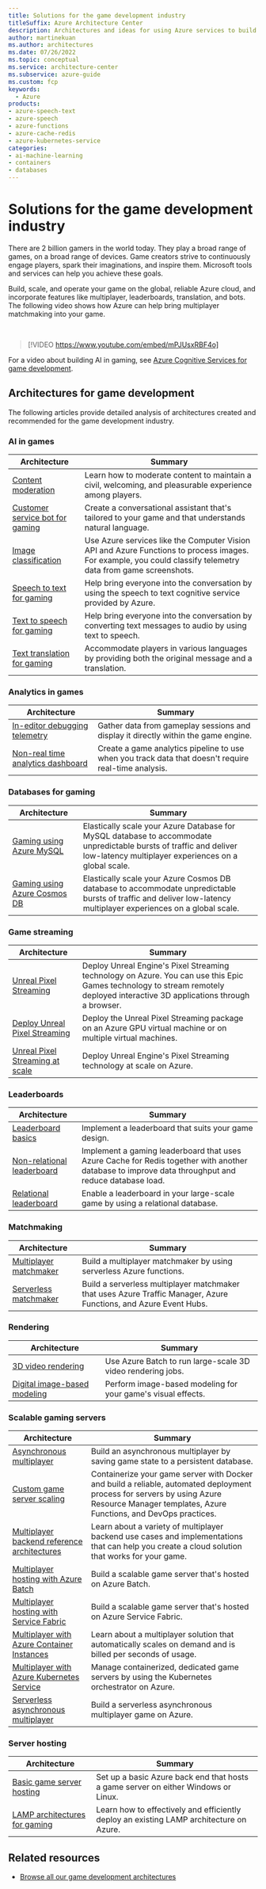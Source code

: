 ```yaml
---
title: Solutions for the game development industry 
titleSuffix: Azure Architecture Center
description: Architectures and ideas for using Azure services to build solutions in the game development industry.
author: martinekuan
ms.author: architectures
ms.date: 07/26/2022
ms.topic: conceptual
ms.service: architecture-center
ms.subservice: azure-guide
ms.custom: fcp 
keywords:
  - Azure
products:
- azure-speech-text
- azure-speech
- azure-functions
- azure-cache-redis
- azure-kubernetes-service
categories:
- ai-machine-learning
- containers
- databases
---
```


# Solutions for the game development industry

There are 2 billion gamers in the world today. They play a broad range of games, on a broad range of devices. Game creators strive to continuously engage players, spark their imaginations, and inspire them. Microsoft tools and services can help you achieve these goals.

Build, scale, and operate your game on the global, reliable Azure cloud, and incorporate features like multiplayer, leaderboards, translation, and bots. The following video shows how Azure can help bring multiplayer matchmaking into your game.

<br>

> [!VIDEO https://www.youtube.com/embed/mPJUsxRBF4o]

For a video about building AI in gaming, see [Azure Cognitive Services for game development](https://youtu.be/dG57AYkWFB0).

## Architectures for game development

The following articles provide detailed analysis of architectures created and recommended for the game development industry.

### AI in games

| Architecture | Summary |
| ------- | ------- |
|[Content moderation](/gaming/azure/reference-architectures/cognitive-content-moderation?toc=/azure/architecture/toc.json&bc=/azure/architecture/_bread/toc.json)|Learn how to moderate content to maintain a civil, welcoming, and pleasurable experience among players.|
|[Customer service bot for gaming](/gaming/azure/reference-architectures/cognitive-css-bot?toc=/azure/architecture/toc.json&bc=/azure/architecture/_bread/toc.json)|Create a conversational assistant that's tailored to your game and that understands natural language. |
|[Image classification](/azure/architecture/example-scenario/ai/intelligent-apps-image-processing)|Use Azure services like the Computer Vision API and Azure Functions to process images. For example, you could classify telemetry data from game screenshots. |
|[Speech to text for gaming](/gaming/azure/reference-architectures/cognitive-speech-to-text?toc=/azure/architecture/toc.json&bc=/azure/architecture/_bread/toc.json)|Help bring everyone into the conversation by using the speech to text cognitive service provided by Azure.|
|[Text to speech for gaming](/gaming/azure/reference-architectures/cognitive-text-to-speech?toc=/azure/architecture/toc.json&bc=/azure/architecture/_bread/toc.json)|Help bring everyone into the conversation by converting text messages to audio by using text to speech.|
|[Text translation for gaming](/gaming/azure/reference-architectures/cognitive-text-translation?toc=/azure/architecture/toc.json&bc=/azure/architecture/_bread/toc.json)|Accommodate players in various languages by providing both the original message and a translation.|

### Analytics in games

| Architecture | Summary |
| ------- | ------- |
|[In-editor debugging telemetry](/gaming/azure/reference-architectures/analytics-in-editor-debugging?toc=/azure/architecture/toc.json&bc=/azure/architecture/_bread/toc.json)|Gather data from gameplay sessions and display it directly within the game engine.|
|[Non-real time analytics dashboard](/gaming/azure/reference-architectures/analytics-non-real-time-dashboard?toc=/azure/architecture/toc.json&bc=/azure/architecture/_bread/toc.json)|Create a game analytics pipeline to use when you track data that doesn't require real-time analysis.|

### Databases for gaming

| Architecture | Summary |
| ------- | ------- |
|[Gaming using Azure MySQL](/azure/architecture/solution-ideas/articles/gaming-using-azure-database-for-mysql)|Elastically scale your Azure Database for MySQL database to accommodate unpredictable bursts of traffic and deliver low-latency multiplayer experiences on a global scale.|
|[Gaming using Azure Cosmos DB](/azure/architecture/solution-ideas/articles/gaming-using-cosmos-db)|Elastically scale your Azure Cosmos DB database to accommodate unpredictable bursts of traffic and deliver low-latency multiplayer experiences on a global scale.|

### Game streaming

| Architecture | Summary |
| ------- | ------- |
|[Unreal Pixel Streaming](/gaming/azure/reference-architectures/unreal-pixel-streaming-in-azure?toc=/azure/architecture/toc.json&bc=/azure/architecture/_bread/toc.json)|Deploy Unreal Engine's Pixel Streaming technology on Azure. You can use this Epic Games technology to stream remotely deployed interactive 3D applications through a browser.|
|[Deploy Unreal Pixel Streaming](/gaming/azure/reference-architectures/unreal-pixel-streaming-deploying?toc=/azure/architecture/toc.json&bc=/azure/architecture/_bread/toc.json)|Deploy the Unreal Pixel Streaming package on an Azure GPU virtual machine or on multiple virtual machines. |
|[Unreal Pixel Streaming at scale](/gaming/azure/reference-architectures/unreal-pixel-streaming-at-scale?toc=/azure/architecture/toc.json&bc=/azure/architecture/_bread/toc.json)|Deploy Unreal Engine's Pixel Streaming technology at scale on Azure.|

### Leaderboards

| Architecture | Summary |
| ------- | ------- |
|[Leaderboard basics](/gaming/azure/reference-architectures/leaderboard?toc=/azure/architecture/toc.json&bc=/azure/architecture/_bread/toc.json)|Implement a leaderboard that suits your game design.|
|[Non-relational leaderboard](/gaming/azure/reference-architectures/leaderboard-non-relational?toc=/azure/architecture/toc.json&bc=/azure/architecture/_bread/toc.json)|Implement a gaming leaderboard that uses Azure Cache for Redis together with another database to improve data throughput and reduce database load.|
|[Relational leaderboard](/gaming/azure/reference-architectures/leaderboard-relational?toc=/azure/architecture/toc.json&bc=/azure/architecture/_bread/toc.json)|Enable a leaderboard in your large-scale game by using a relational database.|

### Matchmaking

| Architecture | Summary |
| ------- | ------- |
|[Multiplayer matchmaker](/gaming/azure/reference-architectures/multiplayer-matchmaker?toc=/azure/architecture/toc.json&bc=/azure/architecture/_bread/toc.json)|Build a multiplayer matchmaker by using serverless Azure functions.|
|[Serverless matchmaker](/gaming/azure/reference-architectures/multiplayer-matchmaker-serverless?toc=/azure/architecture/toc.json&bc=/azure/architecture/_bread/toc.json)|Build a serverless multiplayer matchmaker that uses Azure Traffic Manager, Azure Functions, and Azure Event Hubs.|

### Rendering

| Architecture | Summary |
| ------- | ------- |
|[3D video rendering](/azure/architecture/example-scenario/infrastructure/video-rendering)|Use Azure Batch to run large-scale 3D video rendering jobs.|
|[Digital image-based modeling](/azure/architecture/example-scenario/infrastructure/image-modeling)|Perform image-based modeling for your game's visual effects.|

### Scalable gaming servers

| Architecture | Summary |
| ------- | ------- |
|[Asynchronous multiplayer](/gaming/azure/reference-architectures/multiplayer-asynchronous?toc=/azure/architecture/toc.json&bc=/azure/architecture/_bread/toc.json)|Build an asynchronous multiplayer by saving game state to a persistent database. |
|[Custom game server scaling](/gaming/azure/reference-architectures/multiplayer-custom-server-scaling?toc=/azure/architecture/toc.json&bc=/azure/architecture/_bread/toc.json)|Containerize your game server with Docker and build a reliable, automated deployment process for servers by using Azure Resource Manager templates, Azure Functions, and DevOps practices.|
|[Multiplayer backend reference architectures](/gaming/azure/reference-architectures/multiplayer?toc=/azure/architecture/toc.json&bc=/azure/architecture/_bread/toc.json)|Learn about a variety of multiplayer backend use cases and implementations that can help you create a cloud solution that works for your game.|
|[Multiplayer hosting with Azure Batch](/gaming/azure/reference-architectures/multiplayer-synchronous-batch?toc=/azure/architecture/toc.json&bc=/azure/architecture/_bread/toc.json)|Build a scalable game server that's hosted on Azure Batch.|
|[Multiplayer hosting with Service Fabric](/gaming/azure/reference-architectures/multiplayer-synchronous?toc=/azure/architecture/toc.json&bc=/azure/architecture/_bread/toc.json)|Build a scalable game server that's hosted on Azure Service Fabric.|
|[Multiplayer with Azure Container Instances](/gaming/azure/reference-architectures/multiplayer-synchronous-aci?toc=/azure/architecture/toc.json&bc=/azure/architecture/_bread/toc.json)|Learn about a multiplayer solution that automatically scales on demand and is billed per seconds of usage.|
|[Multiplayer with Azure Kubernetes Service](/gaming/azure/reference-architectures/multiplayer-synchronous-aks?toc=/azure/architecture/toc.json&bc=/azure/architecture/_bread/toc.json)|Manage containerized, dedicated game servers by using the Kubernetes orchestrator on Azure.|
|[Serverless asynchronous multiplayer](/gaming/azure/reference-architectures/multiplayer-asynchronous-serverless?toc=/azure/architecture/toc.json&bc=/azure/architecture/_bread/toc.json)|Build a serverless asynchronous multiplayer game on Azure.|

### Server hosting

| Architecture | Summary |
| ------- | ------- |
|[Basic game server hosting](/gaming/azure/reference-architectures/multiplayer-basic-game-server-hosting?toc=/azure/architecture/toc.json&bc=/azure/architecture/_bread/toc.json)|Set up a basic Azure back end that hosts a game server on either Windows or Linux.|
|[LAMP architectures for gaming](/gaming/azure/reference-architectures/general-purpose-lamp?toc=/azure/architecture/toc.json&bc=/azure/architecture/_bread/toc.json)|Learn how to  effectively and efficiently deploy an existing LAMP architecture on Azure.|

## Related resources

- [Browse all our game development architectures](/azure/architecture/browse/?terms=game)
